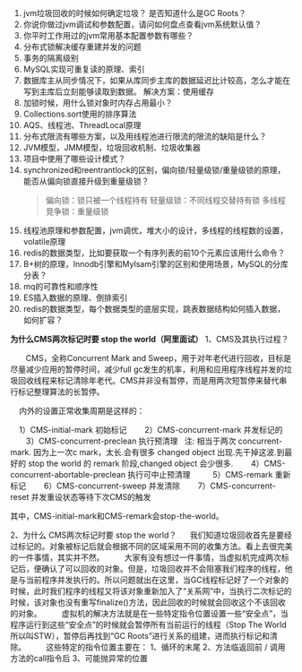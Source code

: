 1. jvm垃圾回收的时候如何确定垃圾？ 是否知道什么是GC Roots？
2. 你说你做过jvm调试和参数配置，请问如何盘点查看jvm系统默认值？
3. 你平时工作用过的jvm常用基本配置参数有哪些？
4. 分布式锁解决缓存重建并发的问题
5. 事务的隔离级别
6. MySQL实现可重复读的原理、索引
7. 数据库主从同步情况下，如果从库同步主库的数据延迟比计较高，怎么才能在写到主库后立刻能够读取到数据。
    解决方案：使用缓存
8. 加锁时候，用什么锁对象时内存占用最小？
9. Collections.sort使用的排序算法
10. AQS、线程池、ThreadLocal原理
11. 分布式限流有哪些方案，以及用线程池进行限流的限流的缺陷是什么？
12. JVM模型，JMM模型，垃圾回收机制、垃圾收集器
13. 项目中使用了哪些设计模式？
14. synchronized和reentrantlock的区别，偏向锁/轻量级锁/重量级锁的原理，能否从偏向锁直接升级到重量级锁？
    > 偏向锁：锁只被一个线程持有
    > 轻量级锁：不同线程交替持有锁
    > 多线程竞争锁：重量级锁
    > 
15. 线程池原理和参数配置，jvm调优，堆大小的设计，多线程的线程数的设置，volatile原理
16. redis的数据类型，比如要获取一个有序列表的前10个元素应该用什么命令？
17. B+树的原理，Innodb引擎和MyIsam引擎的区别和使用场景，MySQL的分库分表？
18. mq的可靠性和顺序性
19. ES插入数据的原理、倒排索引
20. redis的数据类型，每个数据类型的底层实现，跳表数据结构如何插入数据，如何扩容？



**为什么CMS两次标记时要 stop the world（阿里面试）**
1、CMS及其执行过程？

       CMS，全称Concurrent Mark and Sweep，用于对年老代进行回收，目标是尽量减少应用的暂停时间，减少full gc发生的机率，利用和应用程序线程并发的垃圾回收线程来标记清除年老代。CMS并非没有暂停，而是用两次短暂停来替代串行标记整理算法的长暂停。

    内外的设置正常收集周期是这样的：

    1）CMS-initial-mark 初始标记
　　2）CMS-concurrent-mark 并发标记的
　　3）CMS-concurrent-preclean 执行预清理   注: 相当于两次 concurrent-mark. 因为上一次c mark，太长.会有很多 changed object 出现.先干掉这波.到最好的 stop the world 的 remark 阶段,changed object 会少很多.
　　4）CMS-concurrent-abortable-preclean 执行可中止预清理  
　　5）CMS-remark 重新标记
　　6）CMS-concurrent-sweep 并发清除
　　7）CMS-concurrent-reset 并发重设状态等待下次CMS的触发

其中，CMS-initial-mark和CMS-remark会stop-the-world。

2、为什么 CMS两次标记时要 stop the world？
      我们知道垃圾回收首先是要经过标记的。对象被标记后就会根据不同的区域采用不同的收集方法。看上去很完美的一件事情，其实并不然。 
  大家有没有想过一件事情，当虚拟机完成两次标记后，便确认了可以回收的对象。但是，垃圾回收并不会阻塞我们程序的线程，他是与当前程序并发执行的。所以问题就出在这里，当GC线程标记好了一个对象的时候，此时我们程序的线程又将该对象重新加入了“关系网”中，当执行二次标记的时候，该对象也没有重写finalize()方法，因此回收的时候就会回收这个不该回收的对象。 
  虚拟机的解决方法就是在一些特定指令位置设置一些“安全点”，当程序运行到这些“安全点”的时候就会暂停所有当前运行的线程（Stop The World 所以叫STW），暂停后再找到“GC Roots”进行关系的组建，进而执行标记和清除。 
  这些特定的指令位置主要在：
    1、循环的末尾
    2、方法临返回前 / 调用方法的call指令后
    3、可能抛异常的位置
